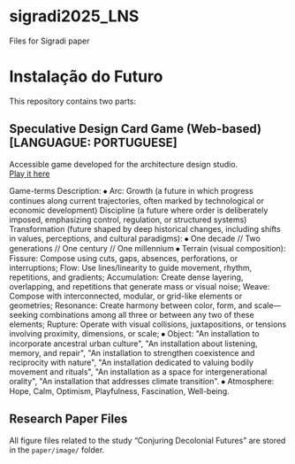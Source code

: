 # sigradi2025_LNS
Files for Sigradi paper


# Instalação do Futuro

This repository contains two parts:

## Speculative Design Card Game (Web-based) [LANGUAGUE: PORTUGUESE]
Accessible game developed for the architecture design studio.  
[Play it here]([https://larissanegris.github.io/sigradi2025_LNS/])

Game-terms Description:
⦁	Arc: 
Growth (a future in which progress continues along current trajectories, often marked by technological or economic development)
Discipline (a future where order is deliberately imposed, emphasizing control, regulation, or structured systems)
Transformation (future shaped by deep historical changes, including shifts in values, perceptions, and cultural paradigms):
⦁	One decade // Two generations // One century // One millennium 
⦁	Terrain (visual composition): 
Fissure: Compose using cuts, gaps, absences, perforations, or interruptions;
Flow: Use lines/linearity to guide movement, rhythm, repetitions, and gradients;
Accumulation: Create dense layering, overlapping, and repetitions that generate mass or visual noise;
Weave: Compose with interconnected, modular, or grid-like elements or geometries;
Resonance: Create harmony between color, form, and scale—seeking combinations among all three or between any two of these elements;
Rupture: Operate with visual collisions, juxtapositions, or tensions involving proximity, dimensions, or scale;
⦁	Object: "An installation to incorporate ancestral urban culture", "An installation about listening, memory, and repair", "An installation to strengthen coexistence and reciprocity with nature", "An installation dedicated to valuing bodily movement and rituals", "An installation as a space for intergenerational orality", "An installation that addresses climate transition".
⦁	Atmosphere: Hope, Calm, Optimism, Playfulness, Fascination, Well-being.


## Research Paper Files
All figure files related to the study “Conjuring Decolonial Futures” are stored in the `paper/image/` folder.
